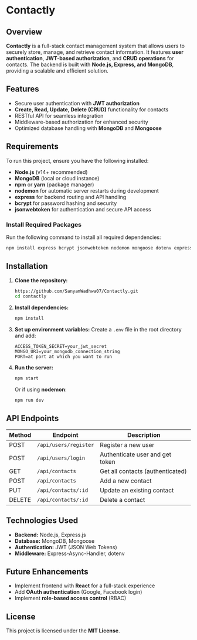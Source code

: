# Contactly

## Overview
**Contactly** is a full-stack contact management system that allows users to securely store, manage, and retrieve contact information. It features **user authentication**, **JWT-based authorization**, and **CRUD operations** for contacts. The backend is built with **Node.js, Express, and MongoDB**, providing a scalable and efficient solution.

## Features
- Secure user authentication with **JWT authorization**
- **Create, Read, Update, Delete (CRUD)** functionality for contacts
- RESTful API for seamless integration
- Middleware-based authorization for enhanced security
- Optimized database handling with **MongoDB** and **Mongoose**

## Requirements
To run this project, ensure you have the following installed:
- **Node.js** (v14+ recommended)
- **MongoDB** (local or cloud instance)
- **npm** or **yarn** (package manager)
- **nodemon** for automatic server restarts during development
- **express** for backend routing and API handling
- **bcrypt** for password hashing and security
- **jsonwebtoken** for authentication and secure API access

### Install Required Packages
Run the following command to install all required dependencies:
```sh
npm install express bcrypt jsonwebtoken nodemon mongoose dotenv express-async-handler cors
```

## Installation
1. **Clone the repository:**
   ```sh
   https://github.com/SanyamWadhwa07/Contactly.git
   cd contactly
   ```
2. **Install dependencies:**
   ```sh
   npm install
   ```
3. **Set up environment variables:** Create a `.env` file in the root directory and add:
   ```env
   ACCESS_TOKEN_SECRET=your_jwt_secret
   MONGO_URI=your_mongodb_connection_string
   PORT=at port at which you want to run
   ```
4. **Run the server:**
   ```sh
   npm start
   ```
   Or if using **nodemon**:
   ```sh
   npm run dev
   ```

## API Endpoints
| Method | Endpoint | Description |
|--------|---------|-------------|
| POST | `/api/users/register` | Register a new user |
| POST | `/api/users/login` | Authenticate user and get token |
| GET | `/api/contacts` | Get all contacts (authenticated) |
| POST | `/api/contacts` | Add a new contact |
| PUT | `/api/contacts/:id` | Update an existing contact |
| DELETE | `/api/contacts/:id` | Delete a contact |

## Technologies Used
- **Backend:** Node.js, Express.js
- **Database:** MongoDB, Mongoose
- **Authentication:** JWT (JSON Web Tokens)
- **Middleware:** Express-Async-Handler, dotenv

## Future Enhancements
- Implement frontend with **React** for a full-stack experience
- Add **OAuth authentication** (Google, Facebook login)
- Implement **role-based access control** (RBAC)

## License
This project is licensed under the **MIT License**.


